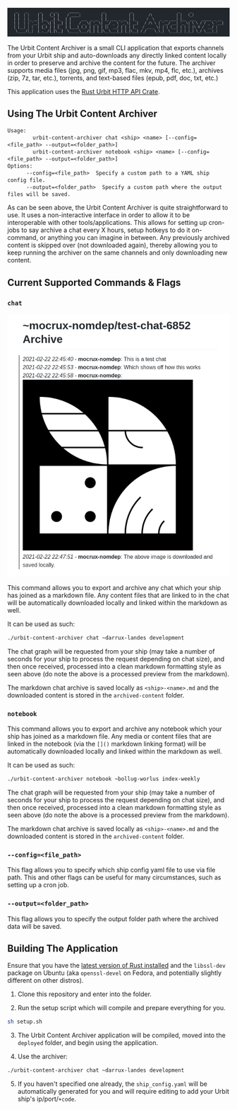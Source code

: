 ![](images/title.png)

The Urbit Content Archiver is a small CLI application that exports channels from your Urbit ship and auto-downloads any directly linked content locally in order to preserve and archive the content for the future. The archiver supports media files (jpg, png, gif, mp3, flac, mkv, mp4, flc, etc.), archives (zip, 7z, tar, etc.), torrents, and text-based files (epub, pdf, doc, txt, etc.)

This application uses the [Rust Urbit HTTP API Crate](https://crates.io/crates/urbit-http-api).

## Using The Urbit Content Archiver

```
Usage:
        urbit-content-archiver chat <ship> <name> [--config=<file_path> --output=<folder_path>]
        urbit-content-archiver notebook <ship> <name> [--config=<file_path> --output=<folder_path>]
Options:
      --config=<file_path>  Specify a custom path to a YAML ship config file.
      --output=<folder_path>  Specify a custom path where the output files will be saved.

```

As can be seen above, the Urbit Content Archiver is quite straightforward to use. It uses a non-interactive interface in order to allow it to be interoperable with other tools/applications. This allows for setting up cron-jobs to say archive a chat every X hours, setup hotkeys to do it on-command, or anything you can imagine in between. Any previously archived content is skipped over (not downloaded again), thereby allowing you to keep running the archiver on the same channels and only downloading new content.

## Current Supported Commands & Flags

### `chat`

![](images/chat-export.png)

This command allows you to export and archive any chat which your ship has joined as a markdown file. Any content files that are linked to in the chat will be automatically downloaded locally and linked within the markdown as well.

It can be used as such:

```sh
./urbit-content-archiver chat ~darrux-landes development
```

The chat graph will be requested from your ship (may take a number of seconds for your ship to process the request depending on chat size), and then once received, processed into a clean markdown formatting style as seen above (do note the above is a processed preview from the markdown).

The markdown chat archive is saved locally as `<ship>-<name>.md` and the downloaded content is stored in the `archived-content` folder.

### `notebook`

This command allows you to export and archive any notebook which your ship has joined as a markdown file. Any media or content files that are linked in the notebook (via the `[]()` markdown linking format) will be automatically downloaded locally and linked within the markdown as well.

It can be used as such:

```sh
./urbit-content-archiver notebook ~bollug-worlus index-weekly
```

The chat graph will be requested from your ship (may take a number of seconds for your ship to process the request depending on chat size), and then once received, processed into a clean markdown formatting style as seen above (do note the above is a processed preview from the markdown).

The markdown chat archive is saved locally as `<ship>-<name>.md` and the downloaded content is stored in the `archived-content` folder.

### `--config=<file_path>`

This flag allows you to specify which ship config yaml file to use via file path. This and other flags can be useful for many circumstances, such as setting up a cron job.

### `--output=<folder_path>`

This flag allows you to specify the output folder path where the archived data will be saved.

## Building The Application

Ensure that you have the [latest version of Rust installed](https://rustup.rs/) and the `libssl-dev` package on Ubuntu (aka `openssl-devel` on Fedora, and potentially slightly different on other distros).

1. Clone this repository and enter into the folder.

2. Run the setup script which will compile and prepare everything for you.

```sh
sh setup.sh
```

3. The Urbit Content Archiver application will be compiled, moved into the `deployed` folder, and begin using the application.

4. Use the archiver:

```sh
./urbit-content-archiver chat ~darrux-landes development
```

5. If you haven't specified one already, the `ship_config.yaml` will be automatically generated for you and will require editing to add your Urbit ship's ip/port/`+code`.

